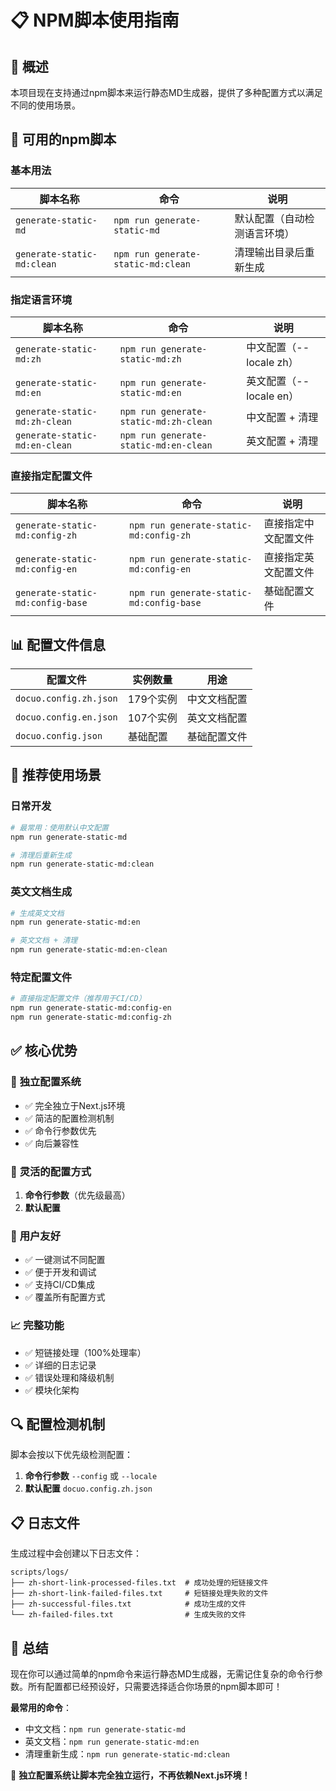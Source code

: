 # 📋 NPM脚本使用指南

## 🎯 概述

本项目现在支持通过npm脚本来运行静态MD生成器，提供了多种配置方式以满足不同的使用场景。

## 🚀 可用的npm脚本

### 基本用法

| 脚本名称 | 命令 | 说明 |
|---------|------|------|
| `generate-static-md` | `npm run generate-static-md` | 默认配置（自动检测语言环境） |
| `generate-static-md:clean` | `npm run generate-static-md:clean` | 清理输出目录后重新生成 |

### 指定语言环境

| 脚本名称 | 命令 | 说明 |
|---------|------|------|
| `generate-static-md:zh` | `npm run generate-static-md:zh` | 中文配置（--locale zh） |
| `generate-static-md:en` | `npm run generate-static-md:en` | 英文配置（--locale en） |
| `generate-static-md:zh-clean` | `npm run generate-static-md:zh-clean` | 中文配置 + 清理 |
| `generate-static-md:en-clean` | `npm run generate-static-md:en-clean` | 英文配置 + 清理 |

### 直接指定配置文件

| 脚本名称 | 命令 | 说明 |
|---------|------|------|
| `generate-static-md:config-zh` | `npm run generate-static-md:config-zh` | 直接指定中文配置文件 |
| `generate-static-md:config-en` | `npm run generate-static-md:config-en` | 直接指定英文配置文件 |
| `generate-static-md:config-base` | `npm run generate-static-md:config-base` | 基础配置文件 |

## 📊 配置文件信息

| 配置文件 | 实例数量 | 用途 |
|---------|---------|------|
| `docuo.config.zh.json` | 179个实例 | 中文文档配置 |
| `docuo.config.en.json` | 107个实例 | 英文文档配置 |
| `docuo.config.json` | 基础配置 | 基础配置文件 |

## 🎯 推荐使用场景

### 日常开发
```bash
# 最常用：使用默认中文配置
npm run generate-static-md

# 清理后重新生成
npm run generate-static-md:clean
```

### 英文文档生成
```bash
# 生成英文文档
npm run generate-static-md:en

# 英文文档 + 清理
npm run generate-static-md:en-clean
```

### 特定配置文件
```bash
# 直接指定配置文件（推荐用于CI/CD）
npm run generate-static-md:config-en
npm run generate-static-md:config-zh
```

## ✅ 核心优势

### 🔧 **独立配置系统**
- ✅ 完全独立于Next.js环境
- ✅ 简洁的配置检测机制
- ✅ 命令行参数优先
- ✅ 向后兼容性

### 🎯 **灵活的配置方式**
1. **命令行参数**（优先级最高）
2. **默认配置**

### 🚀 **用户友好**
- ✅ 一键测试不同配置
- ✅ 便于开发和调试
- ✅ 支持CI/CD集成
- ✅ 覆盖所有配置方式

### 📈 **完整功能**
- ✅ 短链接处理（100%处理率）
- ✅ 详细的日志记录
- ✅ 错误处理和降级机制
- ✅ 模块化架构

## 🔍 配置检测机制

脚本会按以下优先级检测配置：

1. **命令行参数** `--config` 或 `--locale`
2. **默认配置** `docuo.config.zh.json`

## 📋 日志文件

生成过程中会创建以下日志文件：

```
scripts/logs/
├── zh-short-link-processed-files.txt  # 成功处理的短链接文件
├── zh-short-link-failed-files.txt     # 短链接处理失败的文件
├── zh-successful-files.txt            # 成功生成的文件
└── zh-failed-files.txt                # 生成失败的文件
```

## 🎉 总结

现在你可以通过简单的npm命令来运行静态MD生成器，无需记住复杂的命令行参数。所有配置都已经预设好，只需要选择适合你场景的npm脚本即可！

**最常用的命令**：
- 中文文档：`npm run generate-static-md`
- 英文文档：`npm run generate-static-md:en`
- 清理重新生成：`npm run generate-static-md:clean`

🎯 **独立配置系统让脚本完全独立运行，不再依赖Next.js环境！**
